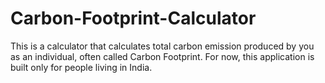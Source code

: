 # Carbon-Footprint-Calculator
This is a calculator that calculates total carbon emission produced by you as an individual, often called Carbon Footprint. For now, this application is built only for people living in India.
